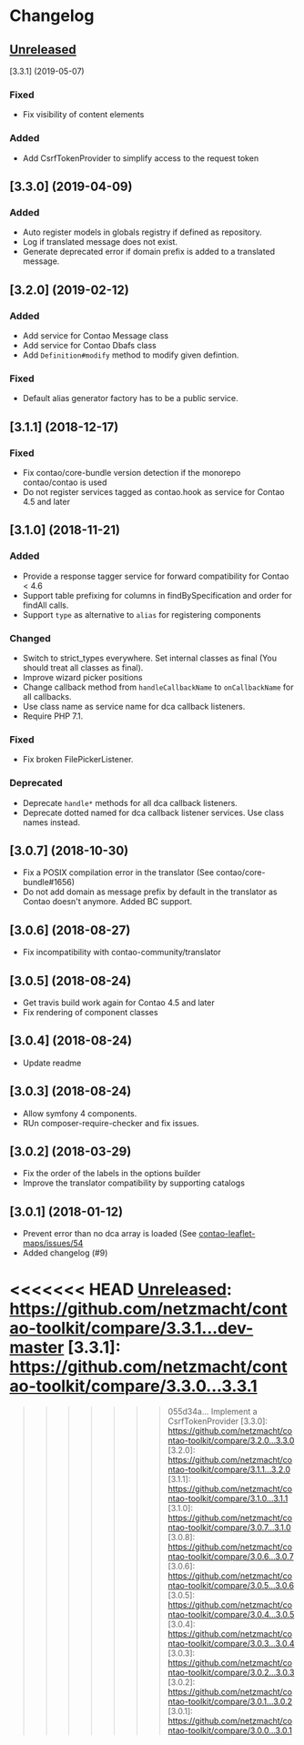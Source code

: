 Changelog
=========

[Unreleased]
------------

[3.3.1] (2019-05-07)

### Fixed

 - Fix visibility of content elements

### Added

 - Add CsrfTokenProvider to simplify access to the request token

[3.3.0] (2019-04-09)
--------------------

### Added

 - Auto register models in globals registry if defined as repository.
 - Log if translated message does not exist.
 - Generate deprecated error if domain prefix is added to a translated message.

[3.2.0] (2019-02-12)
--------------------

### Added

 - Add service for Contao Message class
 - Add service for Contao Dbafs class
 - Add `Definition#modify` method to modify given defintion.
 
### Fixed

 - Default alias generator factory has to be a public service.

[3.1.1] (2018-12-17)
------------------

### Fixed

 - Fix contao/core-bundle version detection if the monorepo contao/contao is used
 - Do not register services tagged as contao.hook as service for Contao 4.5 and later

[3.1.0] (2018-11-21)
--------------------

### Added

 - Provide a response tagger service for forward compatibility for Contao < 4.6
 - Support table prefixing for columns in findBySpecification and order for findAll calls.
 - Support `type` as alternative to `alias` for registering components

### Changed

 - Switch to strict_types everywhere. Set internal classes as final (You should treat all classes as final).
 - Improve wizard picker positions
 - Change callback method from `handleCallbackName` to `onCallbackName` for all callbacks.
 - Use class name as service name for dca callback listeners.
 - Require PHP 7.1.
 
### Fixed

 - Fix broken FilePickerListener.

### Deprecated

 - Deprecate `handle*` methods for all dca callback listeners.
 - Deprecate dotted named for dca callback listener services. Use class names instead.

[3.0.7] (2018-10-30)
--------------------

 - Fix a POSIX compilation error in the translator (See contao/core-bundle#1656)
 - Do not add domain as message prefix by default in the translator as Contao doesn't anymore. Added BC support. 

[3.0.6] (2018-08-27)
--------------------

 - Fix incompatibility with contao-community/translator

[3.0.5] (2018-08-24)
--------------------

 - Get travis build work again for Contao 4.5 and later
 - Fix rendering of component classes 
 
[3.0.4] (2018-08-24)
--------------------

 - Update readme

[3.0.3] (2018-08-24)
--------------------

 - Allow symfony 4 components.
 - RUn composer-require-checker and fix issues.

[3.0.2] (2018-03-29)
--------------------

 - Fix the order of the labels in the options builder
 - Improve the translator compatibility by supporting catalogs

[3.0.1] (2018-01-12)
--------------------

 - Prevent error than no dca array is loaded (See [contao-leaflet-maps/issues/54](https://github.com/netzmacht/contao-leaflet-maps/issues/54)
 - Added changelog (#9)

<<<<<<< HEAD
[Unreleased]: https://github.com/netzmacht/contao-toolkit/compare/3.3.1...dev-master
[3.3.1]: https://github.com/netzmacht/contao-toolkit/compare/3.3.0...3.3.1
=======
[Unreleased]: https://github.com/netzmacht/contao-toolkit/compare/3.3.0...dev-develop
>>>>>>> 055d34a... Implement a CsrfTokenProvider
[3.3.0]: https://github.com/netzmacht/contao-toolkit/compare/3.2.0...3.3.0
[3.2.0]: https://github.com/netzmacht/contao-toolkit/compare/3.1.1...3.2.0
[3.1.1]: https://github.com/netzmacht/contao-toolkit/compare/3.1.0...3.1.1
[3.1.0]: https://github.com/netzmacht/contao-toolkit/compare/3.0.7...3.1.0
[3.0.8]: https://github.com/netzmacht/contao-toolkit/compare/3.0.6...3.0.7
[3.0.6]: https://github.com/netzmacht/contao-toolkit/compare/3.0.5...3.0.6
[3.0.5]: https://github.com/netzmacht/contao-toolkit/compare/3.0.4...3.0.5
[3.0.4]: https://github.com/netzmacht/contao-toolkit/compare/3.0.3...3.0.4
[3.0.3]: https://github.com/netzmacht/contao-toolkit/compare/3.0.2...3.0.3
[3.0.2]: https://github.com/netzmacht/contao-toolkit/compare/3.0.1...3.0.2
[3.0.1]: https://github.com/netzmacht/contao-toolkit/compare/3.0.0...3.0.1
